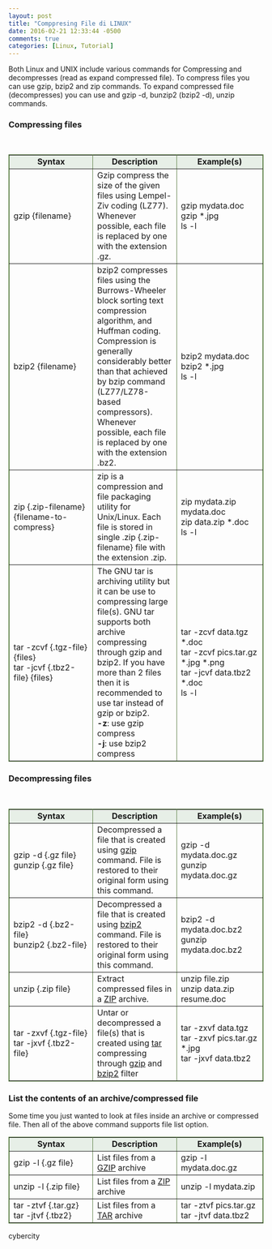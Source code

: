 ```yaml
---
layout: post
title: "Comppresing File di LINUX"
date: 2016-02-21 12:33:44 -0500
comments: true
categories: [Linux, Tutorial]
---
```

<p>Both Linux and UNIX include various commands for Compressing and decompresses (read as expand compressed file). To compress files you can use gzip, bzip2 and zip commands. To expand compressed file (decompresses) you can use and gzip -d,  bunzip2 (bzip2 -d), unzip commands. </p><!-- more -->
<h3>Compressing files</h3>
&nbsp;
<table border="1" cellpadding="0" cellspacing="0" style="border-collapse: collapse" bordercolor="#60834A" width="100%" >
  <tr align=center>
    <td width="33%" bgcolor="#E7EFE7"><b>Syntax</b></td>
    <td width="33%" bgcolor="#E7EFE7"><b>Description</b></td>
    <td width="34%" bgcolor="#E7EFE7"><b>Example(s)</b></td>
  </tr>
 <tr>
    <td width="33%"><a name="gzip"></a>gzip {filename}</td>
    <td width="33%">Gzip compress the  size  of  the  given files using Lempel-Ziv coding (LZ77). Whenever possible, each file  is  replaced  by  one  with  the  extension .gz.</td>
    <td width="34%">gzip mydata.doc<br>gzip *.jpg<br>ls -l</td>
  </tr>
 <tr>
    <td width="33%"><a name="bzip2"></a>bzip2 {filename}</td>
    <td width="33%">bzip2  compresses  files  using  the Burrows-Wheeler block sorting text compression algorithm, and Huffman coding. Compression  is  generally considerably better than that achieved by bzip command (LZ77/LZ78-based compressors). Whenever possible, each file is replaced by one with the extension .bz2.</td>
    <td width="34%">bzip2 mydata.doc<br>bzip2 *.jpg<br>ls -l</td>
  </tr>
 <tr>
    <td width="33%"><a name="zip"></a>zip {.zip-filename} {filename-to-compress}</td>
    <td width="33%">zip is  a compression and file packaging utility for Unix/Linux. Each file is stored in single .zip {.zip-filename} file with the extension .zip.</td>
    <td width="34%">zip mydata.zip mydata.doc<br>zip data.zip *.doc<br>ls -l</td>
  </tr>
 <tr>
    <td width="33%"><a name="tar"></a>tar -zcvf {.tgz-file} {files}<br>tar -jcvf {.tbz2-file} {files}</td>
    <td width="33%">The GNU tar is archiving utility but it can be use to compressing large file(s). GNU tar supports both archive compressing through gzip and bzip2. If you have more than 2 files then it is recommended to use tar instead of gzip or bzip2.<br><b>-z</b>: use gzip compress<br><b>-j</b>: use bzip2 compress </td>
    <td width="34%">tar -zcvf data.tgz *.doc<br>tar -zcvf pics.tar.gz *.jpg *.png<br>tar -jcvf data.tbz2 *.doc<br>ls -l</td>
  </tr>
</table>
<h3>Decompressing files</h3>
&nbsp;
<table border="1" cellpadding="0" cellspacing="0" style="border-collapse: collapse" bordercolor="#60834A" width="100%" >
  <tr align=center>
    <td width="33%" bgcolor="#E7EFE7"><b>Syntax</b></td>
    <td width="33%" bgcolor="#E7EFE7"><b>Description</b></td>
    <td width="34%" bgcolor="#E7EFE7"><b>Example(s)</b></td>
  </tr>
 <tr>
    <td width="33%">gzip -d {.gz file}<br>gunzip {.gz file}</td>
    <td width="33%">Decompressed a file that is created using <a href="#gzip">gzip</a> command. File is restored to their original form using this command.</td>
    <td width="34%">gzip -d mydata.doc.gz<br>gunzip mydata.doc.gz</td>
  </tr>
 <tr>
    <td width="33%">bzip2 -d {.bz2-file}<br>bunzip2 {.bz2-file}</td>
    <td width="33%">Decompressed a file that is created using <a href="#bzip2">bzip2</a> command. File is restored to their original form using this command.</td>
    <td width="34%">bzip2 -d mydata.doc.bz2<br>gunzip mydata.doc.bz2</td>
  </tr>
 <tr>
    <td width="33%">unzip {.zip file}</td>
    <td width="33%">Extract compressed files in a <a href="#zip">ZIP</a> archive.</td>
    <td width="34%">unzip file.zip<br>unzip data.zip resume.doc</td>
  </tr>
 <tr>
    <td width="33%">tar -zxvf {.tgz-file}<br>tar -jxvf {.tbz2-file}</td>
    <td width="33%">Untar or decompressed a file(s) that is created using <a href="#tar">tar</a> compressing through <a href="#gzip">gzip</a> and <a href="
#bzip2">bzip2</a> filter</td>
    <td width="34%">tar -zxvf data.tgz <br>tar -zxvf pics.tar.gz *.jpg<br>tar -jxvf data.tbz2</td>
  </tr>
</table>

<h3>List the contents of an archive/compressed file</h3>
<p>Some time you just wanted to look at files inside an archive or compressed file. Then all of the above command supports file list option.</p>

<table border="1" cellpadding="0" cellspacing="0" style="border-collapse: collapse" bordercolor="#60834A" width="100%" >
  <tr align=center>
    <td width="33%" bgcolor="#E7EFE7"><b>Syntax</b></td>
    <td width="33%" bgcolor="#E7EFE7"><b>Description</b></td>
    <td width="34%" bgcolor="#E7EFE7"><b>Example(s)</b></td>
  </tr>
 <tr>
    <td width="33%">gzip -l {.gz file} </td>
    <td width="33%">List files from a <a href="#gzip">GZIP</a> archive</td>
    <td width="34%">gzip -l mydata.doc.gz</td>
  </tr>
 <tr>
    <td width="33%">unzip -l {.zip file} </td>
    <td width="33%">List files from a <a href="#zip">ZIP</a> archive</td>
    <td width="34%">unzip -l mydata.zip</td>
  </tr>
 <tr>
    <td width="33%">tar -ztvf {.tar.gz}<br>tar -jtvf {.tbz2}</td>
    <td width="33%">List files from a <a href="#tar">TAR</a> archive</td>
    <td width="34%">tar -ztvf pics.tar.gz<br>tar -jtvf data.tbz2</td>
  </tr>
</table>

cybercity